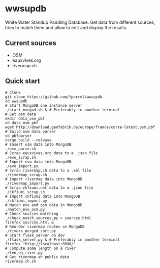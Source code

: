 # wwsupdb
White Water Standup Paddling Database. Get data from different sources, tries to match them and allow to edit and display the results.

## Current sources

* OSM
* eauxvives.org
* rivermap.ch

## Quick start
```
# Clone
git clone https://github.com/fparrel/wwsupdb
cd wwsupdb
# Start MongoDB one instance server
./start_mongod.sh & # Preferably in another terminal
# Get osm data
mkdir data_osm_pbf
cd data_osm_pbf
wget http://download.geofabrik.de/europe/france/corse-latest.osm.pbf
# Build osm data parser
cd pbfparser
cargo build --release
# Insert osm data into MongoDB
./osm_parse.sh
# Scrap eauxvives.org data to a .json file
./evo_scrap.sh
# Import evo data into MongoDB
./evo_import.py
# Scrap rivermap.ch data to a .xml file
./rivermap_scrap.sh
# Import rivermap data into MongoDB
./rivermap_import.py
# Scrap ckfiumi.net data to a .json file
./ckfiumi_scrap.sh
# Import ckfiumi data into MongoDB
./ckfiumi_import.py
# Match evo and osm data in MongoDB
./match_evo_osm.py
# Check sources matching
./check_match_sources.py > sources.html
firefox sources.html &
# Reorder rivermap routes on MongoDB
./rivers_merged_sort.py
# Start flask_server on dev
./flask_server.py & # Preferably in another terminal
firefox "http://localhost:8080/"
# Compute some length on a river
./len_on_river.py
# Get rivermap.sh public data
rivermap.ch.sh
```
